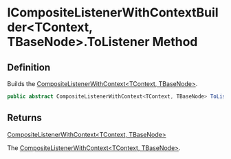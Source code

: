 # ICompositeListenerWithContextBuilder&lt;TContext, TBaseNode&gt;.ToListener Method
## Definition

Builds the [CompositeListenerWithContext&lt;TContext, TBaseNode&gt;](MrKWatkins.Ast.Listening.CompositeListenerWithContext-2.md).

```c#
public abstract CompositeListenerWithContext<TContext, TBaseNode> ToListener();
```

## Returns

[CompositeListenerWithContext&lt;TContext, TBaseNode&gt;](MrKWatkins.Ast.Listening.CompositeListenerWithContext-2.md)

The [CompositeListenerWithContext&lt;TContext, TBaseNode&gt;](MrKWatkins.Ast.Listening.CompositeListenerWithContext-2.md).
